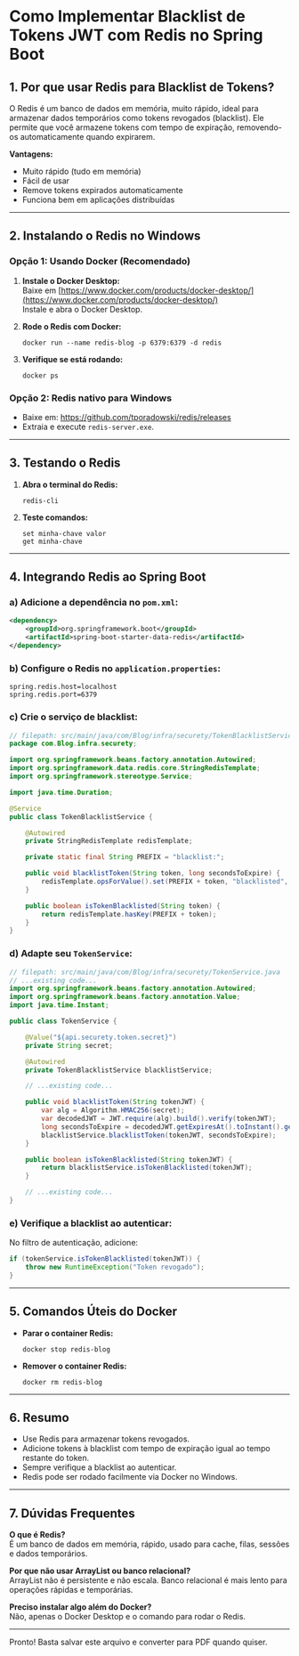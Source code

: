 # Como Implementar Blacklist de Tokens JWT com Redis no Spring Boot

## 1. Por que usar Redis para Blacklist de Tokens?

O Redis é um banco de dados em memória, muito rápido, ideal para armazenar dados temporários como tokens revogados (blacklist). Ele permite que você armazene tokens com tempo de expiração, removendo-os automaticamente quando expirarem.

**Vantagens:**
- Muito rápido (tudo em memória)
- Fácil de usar
- Remove tokens expirados automaticamente
- Funciona bem em aplicações distribuídas

---

## 2. Instalando o Redis no Windows

### Opção 1: Usando Docker (Recomendado)

1. **Instale o Docker Desktop:**  
   Baixe em [https://www.docker.com/products/docker-desktop/](https://www.docker.com/products/docker-desktop/)  
   Instale e abra o Docker Desktop.

2. **Rode o Redis com Docker:**
   ```
   docker run --name redis-blog -p 6379:6379 -d redis
   ```

3. **Verifique se está rodando:**
   ```
   docker ps
   ```

### Opção 2: Redis nativo para Windows

- Baixe em: https://github.com/tporadowski/redis/releases
- Extraia e execute `redis-server.exe`.

---

## 3. Testando o Redis

1. **Abra o terminal do Redis:**
   ```
   redis-cli
   ```

2. **Teste comandos:**
   ```
   set minha-chave valor
   get minha-chave
   ```

---

## 4. Integrando Redis ao Spring Boot

### a) Adicione a dependência no `pom.xml`:

```xml
<dependency>
    <groupId>org.springframework.boot</groupId>
    <artifactId>spring-boot-starter-data-redis</artifactId>
</dependency>
```

### b) Configure o Redis no `application.properties`:

```properties
spring.redis.host=localhost
spring.redis.port=6379
```

### c) Crie o serviço de blacklist:

```java
// filepath: src/main/java/com/Blog/infra/securety/TokenBlacklistService.java
package com.Blog.infra.securety;

import org.springframework.beans.factory.annotation.Autowired;
import org.springframework.data.redis.core.StringRedisTemplate;
import org.springframework.stereotype.Service;

import java.time.Duration;

@Service
public class TokenBlacklistService {

    @Autowired
    private StringRedisTemplate redisTemplate;

    private static final String PREFIX = "blacklist:";

    public void blacklistToken(String token, long secondsToExpire) {
        redisTemplate.opsForValue().set(PREFIX + token, "blacklisted", Duration.ofSeconds(secondsToExpire));
    }

    public boolean isTokenBlacklisted(String token) {
        return redisTemplate.hasKey(PREFIX + token);
    }
}
```

### d) Adapte seu `TokenService`:

```java
// filepath: src/main/java/com/Blog/infra/securety/TokenService.java
// ...existing code...
import org.springframework.beans.factory.annotation.Autowired;
import org.springframework.beans.factory.annotation.Value;
import java.time.Instant;

public class TokenService {

    @Value("${api.securety.token.secret}")
    private String secret;

    @Autowired
    private TokenBlacklistService blacklistService;

    // ...existing code...

    public void blacklistToken(String tokenJWT) {
        var alg = Algorithm.HMAC256(secret);
        var decodedJWT = JWT.require(alg).build().verify(tokenJWT);
        long secondsToExpire = decodedJWT.getExpiresAt().toInstant().getEpochSecond() - Instant.now().getEpochSecond();
        blacklistService.blacklistToken(tokenJWT, secondsToExpire);
    }

    public boolean isTokenBlacklisted(String tokenJWT) {
        return blacklistService.isTokenBlacklisted(tokenJWT);
    }

    // ...existing code...
}
```

### e) Verifique a blacklist ao autenticar:

No filtro de autenticação, adicione:

```java
if (tokenService.isTokenBlacklisted(tokenJWT)) {
    throw new RuntimeException("Token revogado");
}
```

---

## 5. Comandos Úteis do Docker

- **Parar o container Redis:**
  ```
  docker stop redis-blog
  ```
- **Remover o container Redis:**
  ```
  docker rm redis-blog
  ```

---

## 6. Resumo

- Use Redis para armazenar tokens revogados.
- Adicione tokens à blacklist com tempo de expiração igual ao tempo restante do token.
- Sempre verifique a blacklist ao autenticar.
- Redis pode ser rodado facilmente via Docker no Windows.

---

## 7. Dúvidas Frequentes

**O que é Redis?**  
É um banco de dados em memória, rápido, usado para cache, filas, sessões e dados temporários.

**Por que não usar ArrayList ou banco relacional?**  
ArrayList não é persistente e não escala. Banco relacional é mais lento para operações rápidas e temporárias.

**Preciso instalar algo além do Docker?**  
Não, apenas o Docker Desktop e o comando para rodar o Redis.

---

Pronto! Basta salvar este arquivo e converter para PDF quando quiser.
